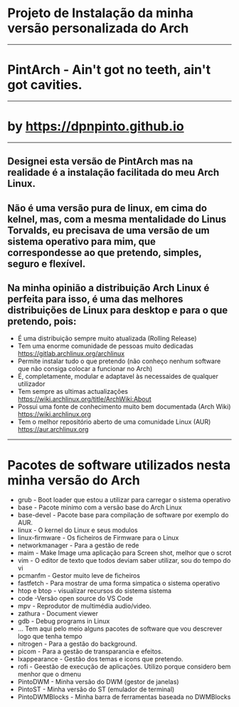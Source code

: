 # Projeto de Instalação da minha versão personalizada do Arch
-------------------------------------------------------------------------
#                               **PintArch - Ain't got no teeth, ain't got cavities.**
-------------------------------------------------------------------------
#                      **by https://dpnpinto.github.io**
-------------------------------------------------------------------------
## Designei esta versão de PintArch mas na realidade é a instalação facilitada do meu Arch Linux.
## Não é uma versão pura de linux, em cima do kelnel, mas, com a mesma mentalidade do Linus Torvalds, eu precisava de uma versão de um sistema operativo para mim, que correspondesse ao que pretendo, simples, seguro e flexível.
## Na minha opinião a distribuição Arch Linux é perfeita para isso, é uma das melhores distribuições de Linux para desktop e para o que pretendo, pois:

*  É uma distribuição sempre muito atualizada (Rolling Release)
*  Tem uma enorme comunidade de pessoas muito dedicadas https://gitlab.archlinux.org/archlinux
*  Permite instalar tudo o que pretendo (não conheço nenhum software que não consiga colocar a funcionar no Arch)
*  É, completamente, modular e adaptavel às necessaides de qualquer utilizador
*  Tem sempre as ultimas actualizações https://wiki.archlinux.org/title/ArchWiki:About
*  Possui uma fonte de conhecimento muito bem documentada (Arch Wiki) https://wiki.archlinux.org
*  Tem o melhor repositório aberto de uma comunidade Linux (AUR) https://aur.archlinux.org
--------------------------------------------------------------------------
#         Pacotes de software utilizados nesta minha versão do Arch

* grub - Boot  loader que estou a utilizar para carregar o sistema operativo
* base - Pacote minimo com a versão base do Arch Linux
* base-devel - Pacote base para compilação de software por exemplo do AUR.
* linux - O kernel do Linux e seus modulos
* linux-firmware - Os ficheiros de Firmware para o Linux
* networkmanager - Para a gestão de rede
* maim - Make Image uma aplicação para Screen shot, melhor que o scrot
* vim - O editor de texto que todos deviam saber utilizar, sou do tempo do vi
* pcmanfm - Gestor muito leve de ficheiros
* fastfetch - Para mostrar de uma forma simpatica o sistema operativo
* htop e btop - visualizar recursos do sistema sistema
* code -Versão open source do VS Code
* mpv - Reprodutor de multimédia audio/video.
* zathura - Document viewer
* gdb - Debug programs in Linux
* ... Tem aqui pelo meio alguns pacotes de software que vou descrever logo que tenha tempo
* nitrogen - Para a gestão do background.
* picom - Para a gestão de transparancia e efeitos.
* lxappearance - Gestão dos temas e icons que pretendo.
* rofi - Geestão de execução de aplicações. Utilizo porque considero bem menhor que o dmenu
* PintoDWM - Minha versão do DWM (gestor de janelas)
* PintoST - Minha versão do ST (emulador de terminal)
* PintoDWMBlocks - Minha barra de ferramentas baseada no DWMBlocks

